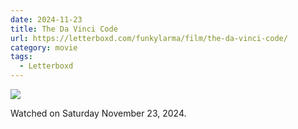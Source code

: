 ```yaml
---
date: 2024-11-23
title: The Da Vinci Code
url: https://letterboxd.com/funkylarma/film/the-da-vinci-code/
category: movie
tags:
  - Letterboxd
---
```


![](https://a.ltrbxd.com/resized/sm/upload/z4/t4/e8/sa/3hM1jR5zoee8h9sV5IxmcFt0gbZ-0-600-0-900-crop.jpg?v=fbb523bbbd)

Watched on Saturday November 23, 2024.
